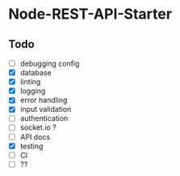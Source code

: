 # Node-REST-API-Starter

## Todo

- [ ] debugging config
- [x] database
- [x] linting
- [x] logging
- [x] error handling
- [x] input validation
- [ ] authentication
- [ ] socket.io ?
- [ ] API docs
- [x] testing
- [ ] CI
- [ ] ??
